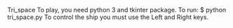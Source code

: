 Tri_space
To play, you need python 3 and tkinter package.
To run: $ python tri_space.py
To control the ship you must use the Left and Right keys.